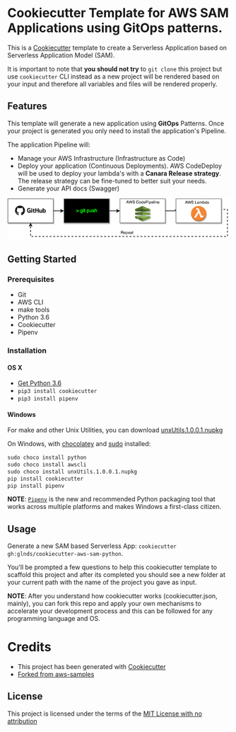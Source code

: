 # Cookiecutter Template for AWS SAM Applications using GitOps patterns.

This is a [Cookiecutter](https://github.com/audreyr/cookiecutter) template to create a Serverless Application based on Serverless Application Model (SAM).

It is important to note that **you should not try** to `git clone` this project but use `cookiecutter` CLI instead as a new project will be rendered based on your input and therefore all variables and files will be rendered properly.

## Features

This template will generate a new application using **GitOps** Patterns. Once your project is generated you only need to install the application's Pipeline. 

The application Pipeline will:
- Manage your AWS Infrastructure (Infrastructure as Code)  
- Deploy your application (Continuous Deployments). AWS CodeDeploy will be used to deploy your lambda's with a **Canara Release strategy**. The release strategy can be fine-tuned to better suit your needs.
- Generate your API docs (Swagger)

![GitOps](img/GitOps_pipeline.png)

## Getting Started

### Prerequisites

- Git
- AWS CLI
- make tools
- Python 3.6
- Cookiecutter
- Pipenv

### Installation

#### OS X
- [Get Python 3.6](https://www.python.org/downloads/release/python-360/)
- `pip3 install cookiecutter`
- `pip3 install pipenv`


#### Windows

For make and other Unix Utilities, you can download [unxUtils.1.0.0.1.nupkg](https://artifactory.persgroep.cloud/artifactory/ext-release-local/org/chocolatey/UnxUtils/1.0.0.1/unxUtils.1.0.0.1.nupkg)

On Windows, with [chocolatey](https://chocolatey.org) and [sudo](https://chocolatey.org/packages/sudo) installed:

```
sudo choco install python
sudo choco install awscli
sudo choco install unxUtils.1.0.0.1.nupkg
pip install cookiecutter
pip install pipenv
```


**NOTE**: [`Pipenv`](https://github.com/pypa/pipenv) is the new and recommended Python packaging tool that works across multiple platforms and makes Windows a first-class citizen.

## Usage

Generate a new SAM based Serverless App: `cookiecutter gh:glnds/cookiecutter-aws-sam-python`. 

You'll be prompted a few questions to help this cookiecutter template to scaffold this project and after its completed you should see a new folder at your current path with the name of the project you gave as input.

**NOTE**: After you understand how cookiecutter works (cookiecutter.json, mainly), you can fork this repo and apply your own mechanisms to accelerate your development process and this can be followed for any programming language and OS.


# Credits

* This project has been generated with [Cookiecutter](https://github.com/audreyr/cookiecutter)
* [Forked from aws-samples](https://github.com/aws-samples/cookiecutter-aws-sam-python)


License
-------

This project is licensed under the terms of the [MIT License with no attribution](/LICENSE)
